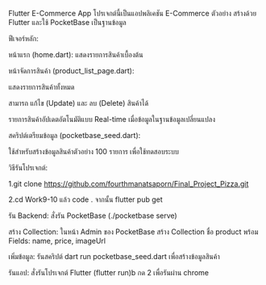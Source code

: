 Flutter E-Commerce App โปรเจกต์นี้เป็นแอปพลิเคชัน E-Commerce ตัวอย่าง สร้างด้วย Flutter และใช้ PocketBase เป็นฐานข้อมูล

ฟีเจอร์หลัก:

หน้าแรก (home.dart): แสดงรายการสินค้าเบื้องต้น

หน้าจัดการสินค้า (product_list_page.dart):

แสดงรายการสินค้าทั้งหมด

สามารถ แก้ไข (Update) และ ลบ (Delete) สินค้าได้

รายการสินค้าอัปเดตอัตโนมัติแบบ Real-time เมื่อข้อมูลในฐานข้อมูลเปลี่ยนแปลง

สคริปต์เตรียมข้อมูล (pocketbase_seed.dart):

ใช้สำหรับสร้างข้อมูลสินค้าตัวอย่าง 100 รายการ เพื่อใช้ทดสอบระบบ

วิธีรันโปรเจกต์:

1.git clone https://github.com/fourthmanatsaporn/Final_Project_Pizza.git

2.cd Work9-10 แล้ว code . จากนั้น flutter pub get

รัน Backend: สั่งรัน PocketBase (./pocketbase serve)

สร้าง Collection: ในหน้า Admin ของ PocketBase สร้าง Collection ชื่อ product พร้อม Fields: name, price, imageUrl

เพิ่มข้อมูล: รันสคริปต์ dart run pocketbase_seed.dart เพื่อสร้างข้อมูลสินค้า

รันแอป: สั่งรันโปรเจกต์ Flutter (flutter run)b กด 2 เพื่อรันผ่าน chrome
